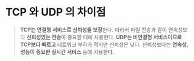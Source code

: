 # TCP 와 UDP 의 차이점

> **TCP는 연결형 서비스로 신뢰성을 보장**한다. 따라서 파일 전송과 같이 연속성보다 **신뢰성있는 전송**이 중요할 때에 사용한다.
> **UDP는 비연결형 서비스이므로 TCP보다 빠르고** 네트워크 부하가 적지만 신뢰성은 낮다. 신뢰성보다는 **연속성, 성능이 중요한 실시간 서비스** 등에 사용한다.
